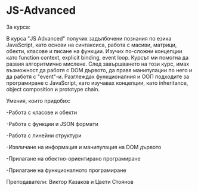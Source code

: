 # JS-Advanced

За курса:

В курса "JS Advanced" получих задълбочени познания по езика JavaScript, като основи на синтаксиса, работа с масиви, матрици, обекти, класове и писане на функции. Изучих по-сложни концепции като function context, explicit binding, event loop. Курсът ми помогна да развия алгоритмично мислене. След завършването на този курс, имах възможност да работя с DOM дървото, да правя манипулации по него и да работя с "event"-и. Разглеждах функционалния и ООП подходите за програмиране с JavaScript, като изучавах концепции, като inheritance, object composition и prototype chain.

Умения, които придобих:

-Работа с класове и обекти

-Работа с функции и JSON формати

-Работа с линейни структури

-Извличане на информация и манипулация на DOM дървото

-Прилагане на обектно-ориентирано програмиране

-Прилагане на функционалното програмиране

Преподаватели: Виктор Казаков и Цвети Стоянов
